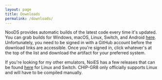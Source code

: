```yaml
---
layout: page
title: Downloads
permalink: /downloads/
---
```


NooDS provides automatic builds of the latest code every time it's updated. You can grab builds for Windows, macOS, Linux, Switch, and Android [here](https://github.com/ChariArch/NooDS/actions). Unfortunately, you need to be signed in with a GitHub account before the download links are accessible. Once you're signed in, click whatever's at the top of the list and download the artifact for your preferred system.

If you're looking for my other emulators, NoiES has a few releases that can be found [here](https://github.com/ChariArch/NoiES/releases) for Linux and Switch. CHIP-GR8 only officially supports Linux and will have to be compiled manually.
